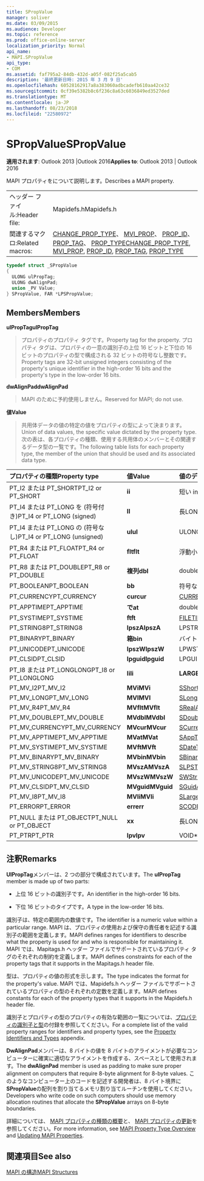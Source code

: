 ```yaml
---
title: SPropValue
manager: soliver
ms.date: 03/09/2015
ms.audience: Developer
ms.topic: reference
ms.prod: office-online-server
localization_priority: Normal
api_name:
- MAPI.SPropValue
api_type:
- COM
ms.assetid: faf795a2-84db-432d-a05f-082f25a5cab5
description: '最終更新日時: 2015 年 3 月 9 日'
ms.openlocfilehash: 60528162917a8a383060adbcadefb610aa42ce32
ms.sourcegitcommit: 0cf39e5382b8c6f236c8a63c6036849ed3527ded
ms.translationtype: MT
ms.contentlocale: ja-JP
ms.lasthandoff: 08/23/2018
ms.locfileid: "22580972"
---
```

# <a name="spropvalue"></a><span data-ttu-id="9c52c-103">SPropValue</span><span class="sxs-lookup"><span data-stu-id="9c52c-103">SPropValue</span></span>

  
  
<span data-ttu-id="9c52c-104">**適用されます**: Outlook 2013 |Outlook 2016</span><span class="sxs-lookup"><span data-stu-id="9c52c-104">**Applies to**: Outlook 2013 | Outlook 2016</span></span> 
  
<span data-ttu-id="9c52c-105">MAPI プロパティをについて説明します。</span><span class="sxs-lookup"><span data-stu-id="9c52c-105">Describes a MAPI property.</span></span>
  
|||
|:-----|:-----|
|<span data-ttu-id="9c52c-106">ヘッダー ファイル:</span><span class="sxs-lookup"><span data-stu-id="9c52c-106">Header file:</span></span>  <br/> |<span data-ttu-id="9c52c-107">Mapidefs.h</span><span class="sxs-lookup"><span data-stu-id="9c52c-107">Mapidefs.h</span></span>  <br/> |
|<span data-ttu-id="9c52c-108">関連するマクロ:</span><span class="sxs-lookup"><span data-stu-id="9c52c-108">Related macros:</span></span>  <br/> |<span data-ttu-id="9c52c-109">[CHANGE_PROP_TYPE](change_prop_type.md)、 [MVI_PROP](mvi_prop.md)、 [PROP_ID](prop_id.md)、 [PROP_TAG](prop_tag.md)、 [PROP_TYPE](prop_type.md)</span><span class="sxs-lookup"><span data-stu-id="9c52c-109">[CHANGE_PROP_TYPE](change_prop_type.md), [MVI_PROP](mvi_prop.md), [PROP_ID](prop_id.md), [PROP_TAG](prop_tag.md), [PROP_TYPE](prop_type.md)</span></span> <br/> |
   
```cpp
typedef struct _SPropValue
{
  ULONG ulPropTag;
  ULONG dwAlignPad;
  union _PV Value;
} SPropValue, FAR *LPSPropValue;

```

## <a name="members"></a><span data-ttu-id="9c52c-110">Members</span><span class="sxs-lookup"><span data-stu-id="9c52c-110">Members</span></span>

 <span data-ttu-id="9c52c-111">**ulPropTag**</span><span class="sxs-lookup"><span data-stu-id="9c52c-111">**ulPropTag**</span></span>
  
> <span data-ttu-id="9c52c-112">プロパティのプロパティ タグです。</span><span class="sxs-lookup"><span data-stu-id="9c52c-112">Property tag for the property.</span></span> <span data-ttu-id="9c52c-113">プロパティ タグは、プロパティの一意の識別子の上位 16 ビットと下位の 16 ビットのプロパティの型で構成される 32 ビットの符号なし整数です。</span><span class="sxs-lookup"><span data-stu-id="9c52c-113">Property tags are 32-bit unsigned integers consisting of the property's unique identifier in the high-order 16 bits and the property's type in the low-order 16 bits.</span></span>
    
 <span data-ttu-id="9c52c-114">**dwAlignPad**</span><span class="sxs-lookup"><span data-stu-id="9c52c-114">**dwAlignPad**</span></span>
  
> <span data-ttu-id="9c52c-115">MAPI のために予約使用しません。</span><span class="sxs-lookup"><span data-stu-id="9c52c-115">Reserved for MAPI; do not use.</span></span> 
    
 <span data-ttu-id="9c52c-116">**値**</span><span class="sxs-lookup"><span data-stu-id="9c52c-116">**Value**</span></span>
  
> <span data-ttu-id="9c52c-117">共用体データの値の特定の値をプロパティの型によって決まります。</span><span class="sxs-lookup"><span data-stu-id="9c52c-117">Union of data values, the specific value dictated by the property type.</span></span> <span data-ttu-id="9c52c-118">次の表は、各プロパティの種類、使用する共用体のメンバーとその関連するデータ型の一覧です。</span><span class="sxs-lookup"><span data-stu-id="9c52c-118">The following table lists for each property type, the member of the union that should be used and its associated data type.</span></span>
    
|<span data-ttu-id="9c52c-119">**プロパティの種類**</span><span class="sxs-lookup"><span data-stu-id="9c52c-119">**Property type**</span></span>|<span data-ttu-id="9c52c-120">**値**</span><span class="sxs-lookup"><span data-stu-id="9c52c-120">**Value**</span></span>|<span data-ttu-id="9c52c-121">**値のデータ型**</span><span class="sxs-lookup"><span data-stu-id="9c52c-121">**Data type of Value**</span></span>|
|:-----|:-----|:-----|
|<span data-ttu-id="9c52c-122">PT_I2 または PT_SHORT</span><span class="sxs-lookup"><span data-stu-id="9c52c-122">PT_I2 or PT_SHORT</span></span>  <br/> |<span data-ttu-id="9c52c-123">**i**</span><span class="sxs-lookup"><span data-stu-id="9c52c-123">**i**</span></span> <br/> |<span data-ttu-id="9c52c-124">短い int</span><span class="sxs-lookup"><span data-stu-id="9c52c-124">short int</span></span>  <br/> |
|<span data-ttu-id="9c52c-125">PT_I4 または PT_LONG を (符号付き)</span><span class="sxs-lookup"><span data-stu-id="9c52c-125">PT_I4 or PT_LONG (signed)</span></span>  <br/> |<span data-ttu-id="9c52c-126">**l**</span><span class="sxs-lookup"><span data-stu-id="9c52c-126">**l**</span></span> <br/> |<span data-ttu-id="9c52c-127">長</span><span class="sxs-lookup"><span data-stu-id="9c52c-127">LONG</span></span>  <br/> |
|<span data-ttu-id="9c52c-128">PT_I4 または PT_LONG の (符号なし)</span><span class="sxs-lookup"><span data-stu-id="9c52c-128">PT_I4 or PT_LONG (unsigned)</span></span>  <br/> |<span data-ttu-id="9c52c-129">**ul**</span><span class="sxs-lookup"><span data-stu-id="9c52c-129">**ul**</span></span> <br/> |<span data-ttu-id="9c52c-130">ULONG</span><span class="sxs-lookup"><span data-stu-id="9c52c-130">ULONG</span></span>  <br/> |
|<span data-ttu-id="9c52c-131">PT_R4 または PT_FLOAT</span><span class="sxs-lookup"><span data-stu-id="9c52c-131">PT_R4 or PT_FLOAT</span></span>  <br/> |<span data-ttu-id="9c52c-132">**flt**</span><span class="sxs-lookup"><span data-stu-id="9c52c-132">**flt**</span></span> <br/> |<span data-ttu-id="9c52c-133">浮動小数点数</span><span class="sxs-lookup"><span data-stu-id="9c52c-133">float</span></span>  <br/> |
|<span data-ttu-id="9c52c-134">PT_R8 または PT_DOUBLE</span><span class="sxs-lookup"><span data-stu-id="9c52c-134">PT_R8 or PT_DOUBLE</span></span>  <br/> |<span data-ttu-id="9c52c-135">**複列**</span><span class="sxs-lookup"><span data-stu-id="9c52c-135">**dbl**</span></span> <br/> |<span data-ttu-id="9c52c-136">double</span><span class="sxs-lookup"><span data-stu-id="9c52c-136">double</span></span>  <br/> |
|<span data-ttu-id="9c52c-137">PT_BOOLEAN</span><span class="sxs-lookup"><span data-stu-id="9c52c-137">PT_BOOLEAN</span></span>  <br/> |<span data-ttu-id="9c52c-138">**b**</span><span class="sxs-lookup"><span data-stu-id="9c52c-138">**b**</span></span> <br/> |<span data-ttu-id="9c52c-139">符号なし短整数</span><span class="sxs-lookup"><span data-stu-id="9c52c-139">unsigned short int</span></span>  <br/> |
|<span data-ttu-id="9c52c-140">PT_CURRENCY</span><span class="sxs-lookup"><span data-stu-id="9c52c-140">PT_CURRENCY</span></span>  <br/> |<span data-ttu-id="9c52c-141">**cur**</span><span class="sxs-lookup"><span data-stu-id="9c52c-141">**cur**</span></span> <br/> |[<span data-ttu-id="9c52c-142">CURRENCY</span><span class="sxs-lookup"><span data-stu-id="9c52c-142">CURRENCY</span></span>](currency.md) <br/> |
|<span data-ttu-id="9c52c-143">PT_APPTIME</span><span class="sxs-lookup"><span data-stu-id="9c52c-143">PT_APPTIME</span></span>  <br/> |<span data-ttu-id="9c52c-144">**で**</span><span class="sxs-lookup"><span data-stu-id="9c52c-144">**at**</span></span> <br/> |<span data-ttu-id="9c52c-145">double</span><span class="sxs-lookup"><span data-stu-id="9c52c-145">double</span></span>  <br/> |
|<span data-ttu-id="9c52c-146">PT_SYSTIME</span><span class="sxs-lookup"><span data-stu-id="9c52c-146">PT_SYSTIME</span></span>  <br/> |<span data-ttu-id="9c52c-147">**ft**</span><span class="sxs-lookup"><span data-stu-id="9c52c-147">**ft**</span></span> <br/> |[<span data-ttu-id="9c52c-148">FILETIME</span><span class="sxs-lookup"><span data-stu-id="9c52c-148">FILETIME</span></span>](filetime.md) <br/> |
|<span data-ttu-id="9c52c-149">PT_STRING8</span><span class="sxs-lookup"><span data-stu-id="9c52c-149">PT_STRING8</span></span>  <br/> |<span data-ttu-id="9c52c-150">**lpszA**</span><span class="sxs-lookup"><span data-stu-id="9c52c-150">**lpszA**</span></span> <br/> |<span data-ttu-id="9c52c-151">LPSTR</span><span class="sxs-lookup"><span data-stu-id="9c52c-151">LPSTR</span></span>  <br/> |
|<span data-ttu-id="9c52c-152">PT_BINARY</span><span class="sxs-lookup"><span data-stu-id="9c52c-152">PT_BINARY</span></span>  <br/> |<span data-ttu-id="9c52c-153">**箱**</span><span class="sxs-lookup"><span data-stu-id="9c52c-153">**bin**</span></span> <br/> |<span data-ttu-id="9c52c-154">バイト [配列]</span><span class="sxs-lookup"><span data-stu-id="9c52c-154">BYTE [array]</span></span>  <br/> |
|<span data-ttu-id="9c52c-155">PT_UNICODE</span><span class="sxs-lookup"><span data-stu-id="9c52c-155">PT_UNICODE</span></span>  <br/> |<span data-ttu-id="9c52c-156">**lpszW**</span><span class="sxs-lookup"><span data-stu-id="9c52c-156">**lpszW**</span></span> <br/> |<span data-ttu-id="9c52c-157">LPWSTR</span><span class="sxs-lookup"><span data-stu-id="9c52c-157">LPWSTR</span></span>  <br/> |
|<span data-ttu-id="9c52c-158">PT_CLSID</span><span class="sxs-lookup"><span data-stu-id="9c52c-158">PT_CLSID</span></span>  <br/> |<span data-ttu-id="9c52c-159">**lpguid**</span><span class="sxs-lookup"><span data-stu-id="9c52c-159">**lpguid**</span></span> <br/> |<span data-ttu-id="9c52c-160">LPGUID</span><span class="sxs-lookup"><span data-stu-id="9c52c-160">LPGUID</span></span>  <br/> |
|<span data-ttu-id="9c52c-161">PT_I8 または PT_LONGLONG</span><span class="sxs-lookup"><span data-stu-id="9c52c-161">PT_I8 or PT_LONGLONG</span></span>  <br/> |<span data-ttu-id="9c52c-162">**li**</span><span class="sxs-lookup"><span data-stu-id="9c52c-162">**li**</span></span> <br/> |<span data-ttu-id="9c52c-163">**LARGE_INTEGER**</span><span class="sxs-lookup"><span data-stu-id="9c52c-163">**LARGE_INTEGER**</span></span> <br/> |
|<span data-ttu-id="9c52c-164">PT_MV_I2</span><span class="sxs-lookup"><span data-stu-id="9c52c-164">PT_MV_I2</span></span>  <br/> |<span data-ttu-id="9c52c-165">**MVi**</span><span class="sxs-lookup"><span data-stu-id="9c52c-165">**MVi**</span></span> <br/> |[<span data-ttu-id="9c52c-166">SShortArray</span><span class="sxs-lookup"><span data-stu-id="9c52c-166">SShortArray</span></span>](sshortarray.md) <br/> |
|<span data-ttu-id="9c52c-167">PT_MV_LONG</span><span class="sxs-lookup"><span data-stu-id="9c52c-167">PT_MV_LONG</span></span>  <br/> |<span data-ttu-id="9c52c-168">**MVI**</span><span class="sxs-lookup"><span data-stu-id="9c52c-168">**MVI**</span></span> <br/> |[<span data-ttu-id="9c52c-169">SLongArray</span><span class="sxs-lookup"><span data-stu-id="9c52c-169">SLongArray</span></span>](slongarray.md) <br/> |
|<span data-ttu-id="9c52c-170">PT_MV_R4</span><span class="sxs-lookup"><span data-stu-id="9c52c-170">PT_MV_R4</span></span>  <br/> |<span data-ttu-id="9c52c-171">**MVflt**</span><span class="sxs-lookup"><span data-stu-id="9c52c-171">**MVflt**</span></span> <br/> |[<span data-ttu-id="9c52c-172">SRealArray</span><span class="sxs-lookup"><span data-stu-id="9c52c-172">SRealArray</span></span>](srealarray.md) <br/> |
|<span data-ttu-id="9c52c-173">PT_MV_DOUBLE</span><span class="sxs-lookup"><span data-stu-id="9c52c-173">PT_MV_DOUBLE</span></span>  <br/> |<span data-ttu-id="9c52c-174">**MVdbl**</span><span class="sxs-lookup"><span data-stu-id="9c52c-174">**MVdbl**</span></span> <br/> |[<span data-ttu-id="9c52c-175">SDoubleArray</span><span class="sxs-lookup"><span data-stu-id="9c52c-175">SDoubleArray</span></span>](sdoublearray.md) <br/> |
|<span data-ttu-id="9c52c-176">PT_MV_CURRENCY</span><span class="sxs-lookup"><span data-stu-id="9c52c-176">PT_MV_CURRENCY</span></span>  <br/> |<span data-ttu-id="9c52c-177">**MVcur**</span><span class="sxs-lookup"><span data-stu-id="9c52c-177">**MVcur**</span></span> <br/> |[<span data-ttu-id="9c52c-178">SCurrencyArray</span><span class="sxs-lookup"><span data-stu-id="9c52c-178">SCurrencyArray</span></span>](scurrencyarray.md) <br/> |
|<span data-ttu-id="9c52c-179">PT_MV_APPTIME</span><span class="sxs-lookup"><span data-stu-id="9c52c-179">PT_MV_APPTIME</span></span>  <br/> |<span data-ttu-id="9c52c-180">**MVat**</span><span class="sxs-lookup"><span data-stu-id="9c52c-180">**MVat**</span></span> <br/> |[<span data-ttu-id="9c52c-181">SAppTimeArray</span><span class="sxs-lookup"><span data-stu-id="9c52c-181">SAppTimeArray</span></span>](sapptimearray.md) <br/> |
|<span data-ttu-id="9c52c-182">PT_MV_SYSTIME</span><span class="sxs-lookup"><span data-stu-id="9c52c-182">PT_MV_SYSTIME</span></span>  <br/> |<span data-ttu-id="9c52c-183">**MVft**</span><span class="sxs-lookup"><span data-stu-id="9c52c-183">**MVft**</span></span> <br/> |[<span data-ttu-id="9c52c-184">SDateTimeArray</span><span class="sxs-lookup"><span data-stu-id="9c52c-184">SDateTimeArray</span></span>](sdatetimearray.md) <br/> |
|<span data-ttu-id="9c52c-185">PT_MV_BINARY</span><span class="sxs-lookup"><span data-stu-id="9c52c-185">PT_MV_BINARY</span></span>  <br/> |<span data-ttu-id="9c52c-186">**MVbin**</span><span class="sxs-lookup"><span data-stu-id="9c52c-186">**MVbin**</span></span> <br/> |[<span data-ttu-id="9c52c-187">SBinaryArray</span><span class="sxs-lookup"><span data-stu-id="9c52c-187">SBinaryArray</span></span>](sbinaryarray.md) <br/> |
|<span data-ttu-id="9c52c-188">PT_MV_STRING8</span><span class="sxs-lookup"><span data-stu-id="9c52c-188">PT_MV_STRING8</span></span>  <br/> |<span data-ttu-id="9c52c-189">**MVszA**</span><span class="sxs-lookup"><span data-stu-id="9c52c-189">**MVszA**</span></span> <br/> |[<span data-ttu-id="9c52c-190">SLPSTRArray</span><span class="sxs-lookup"><span data-stu-id="9c52c-190">SLPSTRArray</span></span>](slpstrarray.md) <br/> |
|<span data-ttu-id="9c52c-191">PT_MV_UNICODE</span><span class="sxs-lookup"><span data-stu-id="9c52c-191">PT_MV_UNICODE</span></span>  <br/> |<span data-ttu-id="9c52c-192">**MVszW**</span><span class="sxs-lookup"><span data-stu-id="9c52c-192">**MVszW**</span></span> <br/> |[<span data-ttu-id="9c52c-193">SWStringArray</span><span class="sxs-lookup"><span data-stu-id="9c52c-193">SWStringArray</span></span>](swstringarray.md) <br/> |
|<span data-ttu-id="9c52c-194">PT_MV_CLSID</span><span class="sxs-lookup"><span data-stu-id="9c52c-194">PT_MV_CLSID</span></span>  <br/> |<span data-ttu-id="9c52c-195">**MVguid**</span><span class="sxs-lookup"><span data-stu-id="9c52c-195">**MVguid**</span></span> <br/> |[<span data-ttu-id="9c52c-196">SGuidArray</span><span class="sxs-lookup"><span data-stu-id="9c52c-196">SGuidArray</span></span>](sguidarray.md) <br/> |
|<span data-ttu-id="9c52c-197">PT_MV_I8</span><span class="sxs-lookup"><span data-stu-id="9c52c-197">PT_MV_I8</span></span>  <br/> |<span data-ttu-id="9c52c-198">**MVli**</span><span class="sxs-lookup"><span data-stu-id="9c52c-198">**MVli**</span></span> <br/> |[<span data-ttu-id="9c52c-199">SLargeIntegerArray</span><span class="sxs-lookup"><span data-stu-id="9c52c-199">SLargeIntegerArray</span></span>](slargeintegerarray.md) <br/> |
|<span data-ttu-id="9c52c-200">PT_ERROR</span><span class="sxs-lookup"><span data-stu-id="9c52c-200">PT_ERROR</span></span>  <br/> |<span data-ttu-id="9c52c-201">**err**</span><span class="sxs-lookup"><span data-stu-id="9c52c-201">**err**</span></span> <br/> |[<span data-ttu-id="9c52c-202">SCODE</span><span class="sxs-lookup"><span data-stu-id="9c52c-202">SCODE</span></span>](scode.md) <br/> |
|<span data-ttu-id="9c52c-203">PT_NULL または PT_OBJECT</span><span class="sxs-lookup"><span data-stu-id="9c52c-203">PT_NULL or PT_OBJECT</span></span>  <br/> |<span data-ttu-id="9c52c-204">**x**</span><span class="sxs-lookup"><span data-stu-id="9c52c-204">**x**</span></span> <br/> |<span data-ttu-id="9c52c-205">長</span><span class="sxs-lookup"><span data-stu-id="9c52c-205">LONG</span></span>  <br/> |
|<span data-ttu-id="9c52c-206">PT_PTR</span><span class="sxs-lookup"><span data-stu-id="9c52c-206">PT_PTR</span></span>  <br/> |<span data-ttu-id="9c52c-207">**lpv**</span><span class="sxs-lookup"><span data-stu-id="9c52c-207">**lpv**</span></span> <br/> |<span data-ttu-id="9c52c-208">VOID\*</span><span class="sxs-lookup"><span data-stu-id="9c52c-208">VOID \*</span></span>  <br/> |
   
## <a name="remarks"></a><span data-ttu-id="9c52c-209">注釈</span><span class="sxs-lookup"><span data-stu-id="9c52c-209">Remarks</span></span>

<span data-ttu-id="9c52c-210">**UlPropTag**メンバーは、2 つの部分で構成されています。</span><span class="sxs-lookup"><span data-stu-id="9c52c-210">The **ulPropTag** member is made up of two parts:</span></span> 
  
- <span data-ttu-id="9c52c-211">上位 16 ビットの識別子です。</span><span class="sxs-lookup"><span data-stu-id="9c52c-211">An identifier in the high-order 16 bits.</span></span>
    
- <span data-ttu-id="9c52c-212">下位 16 ビットのタイプです。</span><span class="sxs-lookup"><span data-stu-id="9c52c-212">A type in the low-order 16 bits.</span></span>
    
<span data-ttu-id="9c52c-213">識別子は、特定の範囲内の数値です。</span><span class="sxs-lookup"><span data-stu-id="9c52c-213">The identifier is a numeric value within a particular range.</span></span> <span data-ttu-id="9c52c-214">MAPI は、プロパティの使用および保守の責任者を記述する識別子の範囲を定義します。</span><span class="sxs-lookup"><span data-stu-id="9c52c-214">MAPI defines ranges for identifiers to describe what the property is used for and who is responsible for maintaining it.</span></span> <span data-ttu-id="9c52c-215">MAPI では、Mapitags.h ヘッダー ファイルでサポートされているプロパティ タグのそれぞれの制約を定義します。</span><span class="sxs-lookup"><span data-stu-id="9c52c-215">MAPI defines constraints for each of the property tags that it supports in the Mapitags.h header file.</span></span>
  
<span data-ttu-id="9c52c-216">型は、プロパティの値の形式を示します。</span><span class="sxs-lookup"><span data-stu-id="9c52c-216">The type indicates the format for the property's value.</span></span> <span data-ttu-id="9c52c-217">MAPI では、Mapidefs.h ヘッダー ファイルでサポートされているプロパティの型のそれぞれの定数を定義します。</span><span class="sxs-lookup"><span data-stu-id="9c52c-217">MAPI defines constants for each of the property types that it supports in the Mapidefs.h header file.</span></span> 
  
<span data-ttu-id="9c52c-218">識別子とプロパティの型のプロパティの有効な範囲の一覧については、[プロパティの識別子と型](property-identifiers-and-types.md)の付録を参照してください。</span><span class="sxs-lookup"><span data-stu-id="9c52c-218">For a complete list of the valid property ranges for identifiers and property types, see the [Property Identifiers and Types](property-identifiers-and-types.md) appendix.</span></span> 
  
<span data-ttu-id="9c52c-219">**DwAlignPad**メンバーは、8 バイトの値を 8 バイトのアライメントが必要なコンピューターに確実に適切なアライメントを作成する、スペースとして使用されます。</span><span class="sxs-lookup"><span data-stu-id="9c52c-219">The **dwAlignPad** member is used as padding to make sure proper alignment on computers that require 8-byte alignment for 8-byte values.</span></span> <span data-ttu-id="9c52c-220">このようなコンピューター上のコードを記述する開発者は、8 バイト境界に**SPropValue**の配列を割り当てるメモリ割り当てルーチンを使用してください。</span><span class="sxs-lookup"><span data-stu-id="9c52c-220">Developers who write code on such computers should use memory allocation routines that allocate the **SPropValue** arrays on 8-byte boundaries.</span></span> 
  
<span data-ttu-id="9c52c-221">詳細については、 [MAPI プロパティの種類の概要](mapi-property-type-overview.md)と、 [MAPI プロパティの更新](updating-mapi-properties.md)を参照してください。</span><span class="sxs-lookup"><span data-stu-id="9c52c-221">For more information, see [MAPI Property Type Overview](mapi-property-type-overview.md) and [Updating MAPI Properties](updating-mapi-properties.md).</span></span> 
  
## <a name="see-also"></a><span data-ttu-id="9c52c-222">関連項目</span><span class="sxs-lookup"><span data-stu-id="9c52c-222">See also</span></span>



[<span data-ttu-id="9c52c-223">MAPI の構造</span><span class="sxs-lookup"><span data-stu-id="9c52c-223">MAPI Structures</span></span>](mapi-structures.md)

